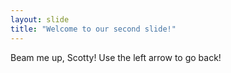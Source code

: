 ```yaml
---
layout: slide
title: "Welcome to our second slide!"
---
```

Beam me up, Scotty!
Use the left arrow to go back!
